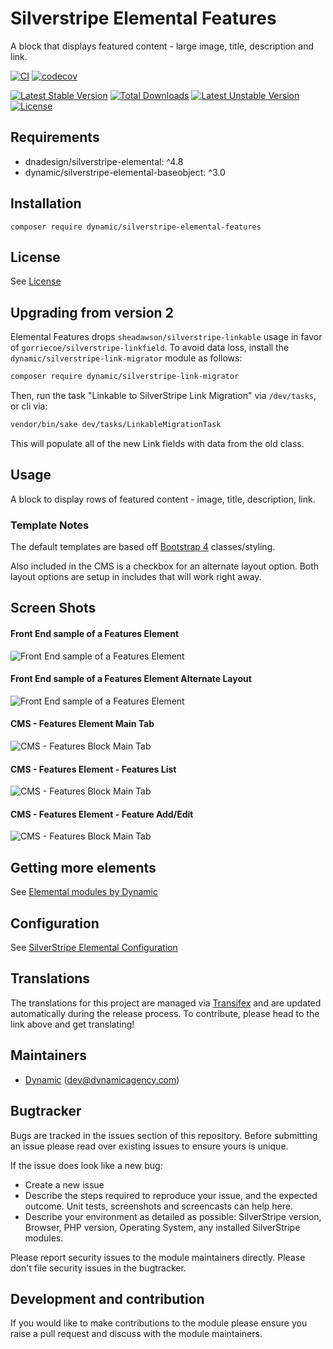 # Silverstripe Elemental Features

A block that displays featured content - large image, title, description and link.

[![CI](https://github.com/dynamic/silverstripe-elemental-features/actions/workflows/ci.yml/badge.svg)](https://github.com/dynamic/silverstripe-elemental-features/actions/workflows/ci.yml)
[![codecov](https://codecov.io/gh/dynamic/silverstripe-elemental-features/branch/master/graph/badge.svg)](https://codecov.io/gh/dynamic/silverstripe-elemental-features)

[![Latest Stable Version](https://poser.pugx.org/dynamic/silverstripe-elemental-features/v/stable)](https://packagist.org/packages/dynamic/silverstripe-elemental-features)
[![Total Downloads](https://poser.pugx.org/dynamic/silverstripe-elemental-features/downloads)](https://packagist.org/packages/dynamic/silverstripe-elemental-features)
[![Latest Unstable Version](https://poser.pugx.org/dynamic/silverstripe-elemental-features/v/unstable)](https://packagist.org/packages/dynamic/silverstripe-elemental-features)
[![License](https://poser.pugx.org/dynamic/silverstripe-elemental-features/license)](https://packagist.org/packages/dynamic/silverstripe-elemental-features)

## Requirements

- dnadesign/silverstripe-elemental: ^4.8
- dynamic/silverstripe-elemental-baseobject: ^3.0

## Installation

`composer require dynamic/silverstripe-elemental-features`

## License

See [License](LICENSE.md)

## Upgrading from version 2

Elemental Features drops `sheadawson/silverstripe-linkable` usage in favor of `gorriecoe/silverstripe-linkfield`. To avoid data loss, install the `dynamic/silverstripe-link-migrator` module as follows:

```markdown
composer require dynamic/silverstripe-link-migrator
```

Then, run the task "Linkable to SilverStripe Link Migration" via `/dev/tasks`, or cli via:
```markdown
vendor/bin/sake dev/tasks/LinkableMigrationTask
```

This will populate all of the new Link fields with data from the old class.


## Usage

A block to display rows of featured content - image, title, description, link.

### Template Notes

The default templates are based off [Bootstrap 4](https://getbootstrap.com/) classes/styling.

Also included in the CMS is a checkbox for an alternate layout option. Both layout options are setup in includes that will work right away.

## Screen Shots

#### Front End sample of a Features Element
![Front End sample of a Features Element](./docs/en/_images/features-block-sample.jpg)

#### Front End sample of a Features Element Alternate Layout
![Front End sample of a Features Element](./docs/en/_images/features-block-sample-alt.jpg)

#### CMS - Features Element Main Tab
![CMS - Features Block Main Tab](./docs/en/_images/features-block-cms.jpg)

#### CMS - Features Element - Features List
![CMS - Features Block Main Tab](./docs/en/_images/features-block-cms-features-list.jpg)

#### CMS - Features Element - Feature Add/Edit
![CMS - Features Block Main Tab](./docs/en/_images/features-block-cms-feature.jpg)

## Getting more elements

See [Elemental modules by Dynamic](https://github.com/orgs/dynamic/repositories?q=elemental&type=all&language=&sort=)

## Configuration

See [SilverStripe Elemental Configuration](https://github.com/silverstripe/silverstripe-elemental#configuration)

## Translations

The translations for this project are managed via [Transifex](https://www.transifex.com/dynamicagency/silverstripe-elemental-features/)
and are updated automatically during the release process. To contribute, please head to the link above and get
translating!

## Maintainers

 *  [Dynamic](https://www.dynamicagency.com) (<dev@dynamicagency.com>)

## Bugtracker
Bugs are tracked in the issues section of this repository. Before submitting an issue please read over
existing issues to ensure yours is unique.

If the issue does look like a new bug:

 - Create a new issue
 - Describe the steps required to reproduce your issue, and the expected outcome. Unit tests, screenshots
 and screencasts can help here.
 - Describe your environment as detailed as possible: SilverStripe version, Browser, PHP version,
 Operating System, any installed SilverStripe modules.

Please report security issues to the module maintainers directly. Please don't file security issues in the bugtracker.

## Development and contribution
If you would like to make contributions to the module please ensure you raise a pull request and discuss with the module maintainers.
